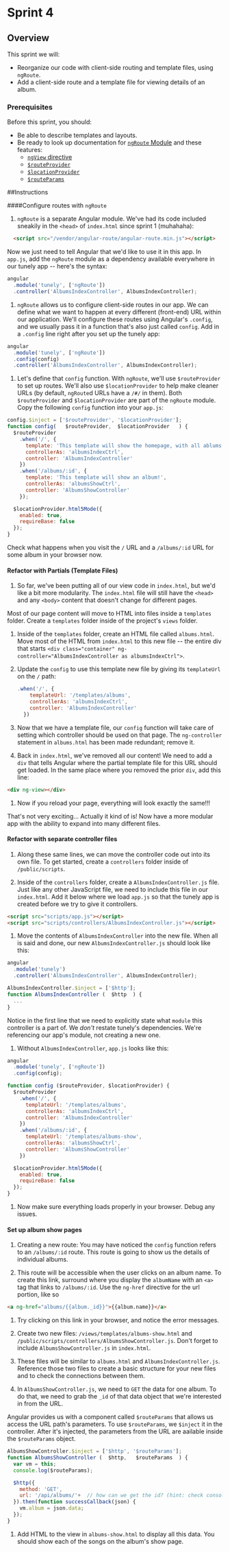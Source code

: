 # Sprint 4

## Overview
This sprint we will:

* Reorganize our code with client-side routing and template files, using `ngRoute`.
* Add a client-side route and a template file  for viewing details of an album.

### Prerequisites

Before this sprint, you should:

* Be able to describe templates and layouts.
* Be ready to look up documentation for [`ngRoute` Module](https://docs.angularjs.org/api/ngRoute) and these features:
    - [`ngView` directive](https://docs.angularjs.org/api/ngRoute/directive/ngView)
    - [`$routeProvider`](https://docs.angularjs.org/api/ngRoute/provider/$routeProvider)
    - [`$locationProvider`](https://docs.angularjs.org/api/ng/provider/$locationProvider)
    - [`$routeParams`](https://docs.angularjs.org/api/ngRoute/service/$routeParams)


##Instructions

####Configure routes with `ngRoute`

1. `ngRoute` is a separate Angular module. We've had its code included sneakily in the `<head>` of `index.html` since sprint 1 (muhahaha):

  ```html
    <script src="/vendor/angular-route/angular-route.min.js"></script>
  ```

   Now we just need to tell Angular that we'd like to use it in this app. In `app.js`, add the `ngRoute` module as a dependency available everywhere in our tunely app -- here's the syntax:

  ```js
  angular
    .module('tunely', ['ngRoute'])
    .controller('AlbumsIndexController', AlbumsIndexController);
  ```

1. `ngRoute` allows us to configure client-side routes in our app. We can define what we want to happen at every different (front-end) URL within our application. We'll configure these routes using Angular's `.config`, and we usually pass it in a function that's also just called `config`. Add in a `.config` line right after you set up the tunely app:

  ```js
  angular
    .module('tunely', ['ngRoute'])
    .config(config)
    .controller('AlbumsIndexController', AlbumsIndexController);
  ```
1. Let's define that `config` function. With `ngRoute`, we'll use `$routeProvider` to set up routes. We'll also use `$locationProvider` to help make cleaner URLs (by default, `ngRoute`d URLs have a `/#/` in them).  Both `$routeProvider` and `$locationProvider` are part of the `ngRoute` module. Copy the following `config` function into your `app.js`:

  ```js
  config.$inject = ['$routeProvider', '$locationProvider'];
  function config(   $routeProvider,  $locationProvider   ) {
    $routeProvider
      .when('/', {
        template: 'This template will show the homepage, with all ablums!',
        controllerAs: 'albumsIndexCtrl',
        controller: 'AlbumsIndexController'
      })
      .when('/albums/:id', {
        template: 'This template will show an album!',
        controllerAs: 'albumsShowCtrl',
        controller: 'AlbumsShowController'
      });

    $locationProvider.html5Mode({
      enabled: true,
      requireBase: false
    });
  }
  ```

  Check what happens when you visit the `/` URL and a `/albums/:id` URL for some album in your browser now.

#### Refactor with Partials (Template Files)

1. So far, we've been putting all of our view code in `index.html`, but we'd like a bit more modularity. The `index.html` file will still have the `<head>` and any `<body>` content that doesn't change for different pages.

Most of our page content will move to HTML into files inside a `templates` folder. Create a `templates` folder inside of the project's `views` folder.

1. Inside of the `templates` folder, create an HTML file called `albums.html`. Move most of the HTML from `index.html` to this new file -- the entire div that starts `<div class="container" ng-controller="AlbumsIndexController as albumsIndexCtrl">`.

1. Update the `config` to use this template new file by giving its `templateUrl` on the `/` path:

    ```js
    .when('/', {
        templateUrl: '/templates/albums',
        controllerAs: 'albumsIndexCtrl',
        controller: 'AlbumsIndexController'
      })
    ```

1. Now that we have a template file, our `config` function will take care of setting which controller should be used on that page.  The `ng-controller` statement in `albums.html` has been made redundant; remove it.

1. Back in `index.html`, we've removed all our content!  We need to add a `div` that tells Angular where the partial template file for this URL should get loaded. In the same place where you removed the prior `div`, add this line:

  ```html
  <div ng-view></div>
  ```

1. Now if you reload your page, everything will look exactly the same!!!  

  That's not very exciting... Actually it kind of is! Now have a more modular app with the ability to expand into many different files.


#### Refactor with separate controller files  

1. Along these same lines, we can move the controller code out into its own file. To get started, create a `controllers` folder inside of `/public/scripts`.

1. Inside of the `controllers` folder, create a `AlbumsIndexController.js` file. Just like any other JavaScript file, we need to include this file in our `index.html`. Add it below where we load `app.js` so that the tunely app is created before we try to give it controllers.

  ```html
  <script src="scripts/app.js"></script>
  <script src="scripts/controllers/AlbumsIndexController.js"></script>
  ```
1. Move the contents of `AlbumsIndexController` into the new file. When all is said and done, our new `AlbumsIndexController.js` should look like this:

  ```js
  angular
    .module('tunely')
    .controller('AlbumsIndexController', AlbumsIndexController);

  AlbumsIndexController.$inject = ['$http'];
  function AlbumsIndexController (  $http  ) {
    ...
  }
  ```
  Notice in the first line that we need to explicitly state what `module` this controller is a part of.  We *don't* restate tunely's dependencies.  We're referencing our app's module, not creating a new one.

1. Without `AlbumsIndexController`, `app.js` looks like this:

  ```js
  angular
    .module('tunely', ['ngRoute'])
    .config(config);

  function config ($routeProvider, $locationProvider) {
    $routeProvider
      .when('/', {
        templateUrl: '/templates/albums',
        controllerAs: 'albumsIndexCtrl',
        controller: 'AlbumsIndexController'
      })
      .when('/albums/:id', {
        templateUrl: '/templates/albums-show',
        controllerAs: 'albumsShowCtrl',
        controller: 'AlbumsShowController'
      })

    $locationProvider.html5Mode({
      enabled: true,
      requireBase: false
    });
  }
  ```

1. Now make sure everything loads properly in your browser. Debug any issues.

#### Set up album show pages

1. Creating a new route: You may have noticed the `config` function refers to an `/albums/:id` route. This route is going to show us the details of individual albums.

1. This route will be accessible when the user clicks on an album name. To create this link, surround where you display the `albumName` with an `<a>` tag that links to `/albums/:id`. Use the `ng-href` directive for the url portion, like so

  ```html
  <a ng-href="albums/{{album._id}}">{{album.name}}</a>
  ```
1. Try clicking on this link in your browser, and notice the error messages.

1. Create two new files: `/views/templates/albums-show.html` and `/public/scripts/controllers/AlbumsShowController.js`. Don't forget to include `AlbumsShowController.js` in `index.html`.

1. These files will be similar to `albums.html` and `AlbumsIndexController.js`.  Reference those two files to create a basic structure for your new files and to check the connections between them.

1. In `AlbumsShowController.js`, we need to `GET` the data for one album. To do that, we need to grab the `_id` of that data object that we're interested in from the URL.

Angular provides us with a component called `$routeParams` that allows us access the URL path's parameters. To use `$routeParams`, we  `$inject` it in the controller. After it's injected, the parameters from the URL are aailable inside the `$routeParams`  object.

  ```js
  AlbumsShowController.$inject = ['$http', '$routeParams'];
  function AlbumsShowController (  $http,   $routeParams  ) {
    var vm = this;
    console.log($routeParams);

    $http({
      method: 'GET',
      url: '/api/albums/'+  // how can we get the id? (hint: check console log from above)
    }).then(function successCallback(json) {
      vm.album = json.data;
    });
  }
  ```

1. Add HTML to the view in `albums-show.html` to display all this data.  You should show each of the songs on the album's show page.
